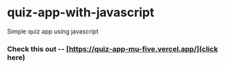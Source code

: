 # quiz-app-with-javascript
Simple quiz app using javascript
### Check this out -- [https://quiz-app-mu-five.vercel.app/](click here)
